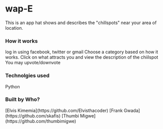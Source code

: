 # wap-E
This is an app hat shows and describes the "chillspots" near your area of location. 


<h3>How it works</h3>
log in using facebook, twitter or gmail
Choose a category based on how it works.
Click on what attracts you and view the description of the chiilspot
You may upvote/downvote

<h3>Technolgies used</h3>
Python

<h3>Built by Who?</h3>
[Elvis Kimemia](https://github.com/Elvisthacoder)
[Frank Gwada](https://github.com/skafis)
[Thumbi Migwe](https://github.com/thumbimigwe)

